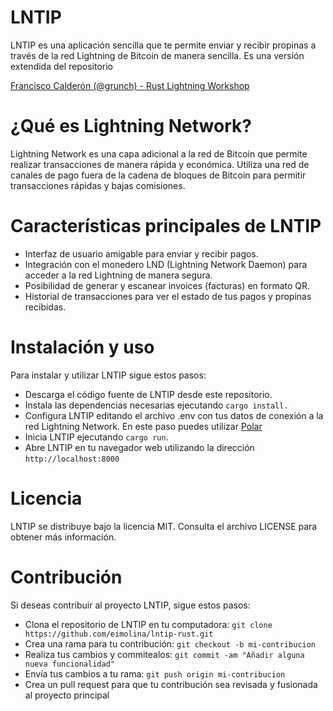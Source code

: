 # LNTIP
LNTIP es una aplicación sencilla que te permite enviar y recibir propinas a través de la red Lightning de Bitcoin de manera sencilla.
Es una versión extendida del repositorio

[Francisco Calderón (@grunch) - Rust Lightning Workshop](https://github.com/grunch/rust-lightning-workshop)


# ¿Qué es Lightning Network?
Lightning Network es una capa adicional a la red de Bitcoin que permite realizar transacciones de manera rápida y económica. Utiliza una red de canales de pago fuera de la cadena de bloques de Bitcoin para permitir transacciones rápidas y bajas comisiones.

# Características principales de LNTIP
* Interfaz de usuario amigable para enviar y recibir pagos.
* Integración con el monedero LND (Lightning Network Daemon) para acceder a la red Lightning de manera segura.
* Posibilidad de generar y escanear invoices (facturas) en formato QR.
* Historial de transacciones para ver el estado de tus pagos y propinas recibidas.

# Instalación y uso
Para instalar y utilizar LNTIP sigue estos pasos:

* Descarga el código fuente de LNTIP desde este repositorio.
* Instala las dependencias necesarias ejecutando ```cargo install.```
* Configura LNTIP editando el archivo .env con tus datos de conexión a la red Lightning Network. En este paso puedes utilizar [Polar](https://github.com/jamaljsr/polar)
* Inicia LNTIP ejecutando ```cargo run```.
* Abre LNTIP en tu navegador web utilizando la dirección ```http://localhost:8000```

# Licencia
LNTIP se distribuye bajo la licencia MIT. Consulta el archivo LICENSE para obtener más información.

# Contribución
Si deseas contribuir al proyecto LNTIP, sigue estos pasos:

* Clona el repositorio de LNTIP en tu computadora: ```git clone https://github.com/eimolina/lntip-rust.git```
* Crea una rama para tu contribución: ```git checkout -b mi-contribucion```
* Realiza tus cambios y commitealos: ```git commit -am "Añadir alguna nueva funcionalidad"```
* Envía tus cambios a tu rama: ```git push origin mi-contribucion```
* Crea un pull request para que tu contribución sea revisada y fusionada al proyecto principal